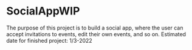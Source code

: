# SocialAppWIP
The purpose of this project is to build a social app,
where the user can accept invitations to events, edit their own events,
and so on. 
Estimated date for finished project: 1/3-2022
